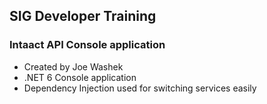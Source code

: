 ﻿## SIG Developer Training

### Intaact API Console application

- Created by Joe Washek
- .NET 6 Console application
- Dependency Injection used for switching services easily